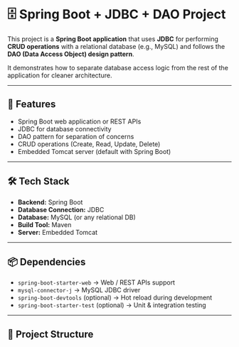 # 🗄️ Spring Boot + JDBC + DAO Project

This project is a **Spring Boot application** that uses **JDBC** for performing **CRUD operations** with a relational database (e.g., MySQL) and follows the **DAO (Data Access Object) design pattern**.

It demonstrates how to separate database access logic from the rest of the application for cleaner architecture.

---

## 🚀 Features
- Spring Boot web application or REST APIs
- JDBC for database connectivity
- DAO pattern for separation of concerns
- CRUD operations (Create, Read, Update, Delete)
- Embedded Tomcat server (default with Spring Boot)

---

## 🛠 Tech Stack
- **Backend:** Spring Boot  
- **Database Connection:** JDBC  
- **Database:** MySQL (or any relational DB)  
- **Build Tool:** Maven  
- **Server:** Embedded Tomcat  

---

## 📦 Dependencies
- `spring-boot-starter-web` → Web / REST APIs support  
- `mysql-connector-j` → MySQL JDBC driver  
- `spring-boot-devtools` (optional) → Hot reload during development  
- `spring-boot-starter-test` (optional) → Unit & integration testing  

---

## 📂 Project Structure
